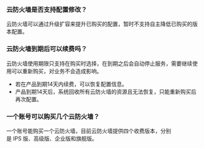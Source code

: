 
### 云防火墙是否支持配置修改？
云防火墙可以通过升级扩容来提升已购买的配置，暂时不支持自主降低已购买的版本配置。

### 云防火墙到期后可以续费吗？
云防火墙使用期限只支持在购买时选择，在到期之后会自动停止服务，需要继续使用可以重新购买，对业务不会造成影响。
- 若在产品到期14天内续费，可以恢复配置信息。
- 产品到期14天后，系统回收所有云防火墙的资源且无法恢复，只能重新购买后再次配置。

### 一个账号可以购买几个云防火墙？
一个账号能购买一个云防火墙，目前云防火墙提供四个收费版本，分别是 IPS 版、高级版、企业版和旗舰版。


